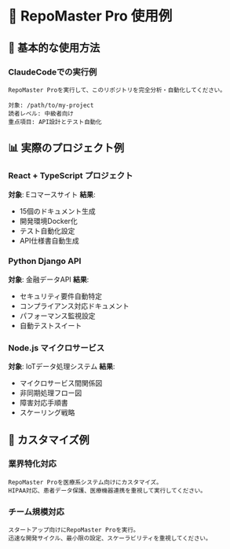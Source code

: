 # 🎯 RepoMaster Pro 使用例

## 🚀 基本的な使用方法

### ClaudeCodeでの実行例
```
RepoMaster Proを実行して、このリポジトリを完全分析・自動化してください。

対象: /path/to/my-project
読者レベル: 中級者向け
重点項目: API設計とテスト自動化
```

## 📊 実際のプロジェクト例

### React + TypeScript プロジェクト
**対象**: Eコマースサイト
**結果**: 
- 15個のドキュメント生成
- 開発環境Docker化
- テスト自動化設定
- API仕様書自動生成

### Python Django API
**対象**: 金融データAPI
**結果**:
- セキュリティ要件自動特定
- コンプライアンス対応ドキュメント
- パフォーマンス監視設定
- 自動テストスイート

### Node.js マイクロサービス
**対象**: IoTデータ処理システム
**結果**:
- マイクロサービス間関係図
- 非同期処理フロー図
- 障害対応手順書
- スケーリング戦略

## 🎯 カスタマイズ例

### 業界特化対応
```
RepoMaster Proを医療系システム向けにカスタマイズ。
HIPAA対応、患者データ保護、医療機器連携を重視して実行してください。
```

### チーム規模対応
```
スタートアップ向けにRepoMaster Proを実行。
迅速な開発サイクル、最小限の設定、スケーラビリティを重視してください。
```